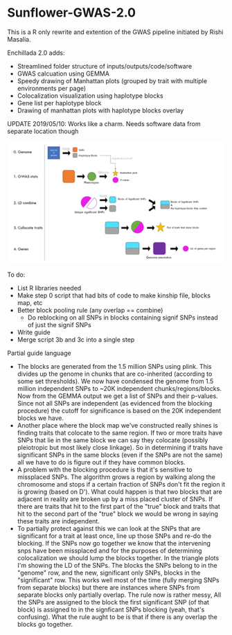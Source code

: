 # Sunflower-GWAS-2.0

This is a R only rewrite and extention of the GWAS pipeline initiated by Rishi Masalia.

Enchillada 2.0 adds:
- Streamlined folder structure of inputs/outputs/code/software
- GWAS calcuation using GEMMA
- Speedy drawing of Manhattan plots (grouped by trait with multiple environments per page)
- Colocalization visualization using haplotype blocks
- Gene list per haplotype block
- Drawing of manhattan plots with haplotype blocks overlay

UPDATE 2019/05/10: Works like a charm. Needs software data from separate location though

![picture](Overview.jpg)


To do:

- List R libraries needed
- Make step 0 script that had bits of code to make kinship file, blocks map, etc
- Better block pooling rule (any overlap == combine)
  - Do reblocking on all SNPs in blocks containing signif SNPs instead of just the signif SNPs
- Write guide
- Merge script 3b and 3c into a single step


Partial guide language
- The blocks are generated from the 1.5 million SNPs using plink. This divides up the genome in chunks that are co-inherited (according to some set thresholds). We now have condensed the genome from 1.5 million independent SNPs to ~20K independent chunks/regions/blocks. Now from the GEMMA output we get a list of SNPs and their p-values. Since not all SNPs are independent (as evidenced from the blocking procedure) the cutoff for significance is based on the 20K independent blocks we have.
- Another place where the block map we've constructed really shines is finding traits that colocate to the same region. If two or more traits have SNPs that lie in the same block we can say they colocate (possibly pleiotropic but most likely close linkage). So in determining if traits have significant SNPs in the same blocks (even if the SNPs are not the same) all we have to do is figure out if they have common blocks.
- A problem with the blocking procedure is that it's sensitive to missplaced SNPs. The algorithm grows a region by walking along the chromosome and stops if a certain fraction of SNPs don't fit the region it is growing (based on D'). What could happen is that two blocks that are adjacent in reality are broken up by a miss placed cluster of SNPs. If there are traits that hit to the first part of the "true" block and traits that hit to the second part of the "true" block we would be wrong in saying these traits are independent.
- To partially protect against this we can look at the SNPs that are significant for a trait at least once, line up those SNPs and re-do the blocking. If the SNPs now go together we know that the intervening snps have been missplaced and for the purposes of determining colocalization we should lump the blocks together.
In the triangle plots I'm showing the LD of the SNPs. The blocks the SNPs belong to in the "genome" row, and the new, significant only SNPs, blocks in the "significant" row. This works well most of the time (fully merging SNPs from separate blocks) but there are instances where SNPs from separate blocks only partially overlap. The rule now is rather messy, All the SNPs are assigned to the block the first significant SNP (of that block) is assigned to in the signficant SNPs blocking (yeah, that's confusing). What the rule aught to be is that if there is any overlap the blocks go together.
